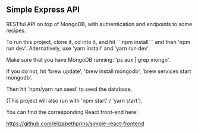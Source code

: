 <h2>Simple Express API</h2>

<p>
RESTful API on top of MongoDB, with authentication and endpoints to some recipes.
</p>
<p>
To run this project, clone it, cd into it, and hit ```npm install``` and then 'npm run dev'.
Alternatively, use 'yarn install' and 'yarn run dev'.
</p>
<p>
Make sure that you have MongoDB running: 'ps aux | grep mongo'.
</p>
<p>
If you do not, hit 'brew update', 'brew install mongodb', 'brew services start mongodb'.
</p>
<p>
Then hit 'npm/yarn run seed' to seed the database.
</p>
<p>
(This project will also run with 'npm start' / 'yarn start').
</p>
<p>
You can find the corresponding React front-end here:
</p>

https://github.com/elizabethprins/simple-react-frontend

